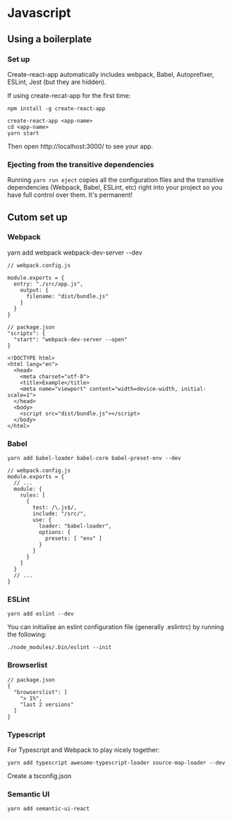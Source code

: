 # Javascript

## Using a boilerplate

### Set up

Create-react-app automatically includes webpack, Babel, Autoprefixer, ESLint, Jest (but they are hidden).

If using create-recat-app for the first time:
```
npm install -g create-react-app
```

```
create-react-app <app-name>
cd <app-name>
yarn start
```

Then open http://localhost:3000/ to see your app.

### Ejecting from the transitive dependencies

Running `yarn run eject` copies all the configuration files and the transitive dependencies (Webpack, Babel, ESLint, etc) right into your project so you have full control over them. It's permanent!

## Cutom set up

### Webpack

yarn add webpack webpack-dev-server --dev

```
// webpack.config.js

module.exports = {
  entry: "./src/app.js",
    output: {
      filename: "dist/bundle.js"
    }
  }
}
```

```
// package.json
"scripts": {
  "start": "webpack-dev-server --open"
}
```

```
<!DOCTYPE html>
<html lang="en">
  <head>
    <meta charset="utf-8">
    <title>Example</title>
    <meta name="viewport" content="width=device-width, initial-scale=1">
  </head>
  <body>
    <script src="dist/bundle.js"></script>
  </body>
</html>
```

### Babel

```
yarn add babel-loader babel-core babel-preset-env --dev
```

```
// webpack.config.js
module.exports = {
  // ...
  module: {
    rules: [
      {
        test: /\.js$/,
        include: "/src/",
        use: {
          loader: "babel-loader",
          options: {
            presets: [ "env" ]
          }
        }
      }
    ]
  }
  // ...
}
```

### ESLint

```
yarn add eslint --dev
```

You can initialise an eslint configuration file (generally .eslintrc) by running the following:
```
./node_modules/.bin/eslint --init
```

### Browserlist

```
// package.json
{
  "browserslist": [
    "> 1%",
    "last 2 versions"
  ]
}
```

### Typescript

For Typescript and Webpack to play nicely together:
```
yarn add typescript awesome-typescript-loader source-map-loader --dev
```

Create a tsconfig.json

### Semantic UI

```
yarn add semantic-ui-react
```
